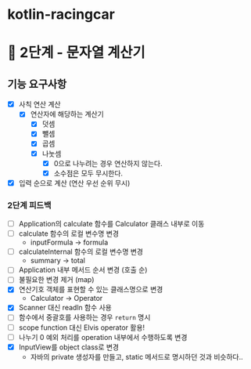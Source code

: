 # kotlin-racingcar

# 🚀 2단계 - 문자열 계산기

## 기능 요구사항
- [x] 사칙 연산 계산
  - [x] 연산자에 해당하는 계산기
    - [x] 덧셈
    - [x] 뺄셈
    - [x] 곱셈
    - [x] 나눗셈
      - [x] 0으로 나누려는 경우 연산하지 않는다.
      - [x] 소수점은 모두 무시한다.
- [x] 입력 순으로 계산 (연산 우선 순위 무시)

### 2단계 피드백
- [ ] Application의 calculate 함수를 Calculator 클래스 내부로 이동
- [ ] calculate 함수의 로컬 변수명 변경
  - inputFormula -> formula
- [ ] calculateInternal 함수의 로컬 변수명 변경
  - summary -> total
- [ ] Application 내부 메서드 순서 변경 (호출 순)
- [ ] 불필요한 변경 제거 (map)
- [x] 연산기호 객체를 표현할 수 있는 클래스명으로 변경
  - Calculator -> Operator
- [x] Scanner 대신 readln 함수 사용
- [ ] 함수에서 중괄호를 사용하는 경우 `return` 명시
- [ ] scope function 대신 Elvis operator 활용!
- [ ] 나누기 0 예외 처리를 operation 내부에서 수행하도록 변경
- [x] InputView를 object class로 변경
  - 자바의 private 생성자를 만들고, static 메서드로 명시하던 것과 비슷하다..
